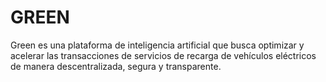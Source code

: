 # GREEN
Green es una plataforma de inteligencia artificial que busca optimizar y acelerar las transacciones de servicios de recarga de vehículos eléctricos de manera descentralizada, segura y transparente.
